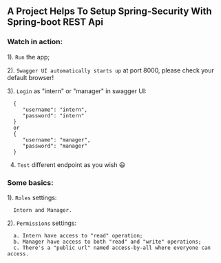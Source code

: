 ## A Project Helps To Setup Spring-Security With Spring-boot REST Api

### Watch in action:

1). `Run` the app;

2). `Swagger UI automatically starts up` at port 8000, please check your default browser!

3). `Login` as "intern" or "manager" in swagger UI:

      {
         "username": "intern",
         "password": "intern"
      }
      or
      {
         "username": "manager",
         "password": "manager"
      }

4.  `Test` different endpoint as you wish 😃

### Some basics:

1). `Roles` settings:

      Intern and Manager.

2). `Permissions` settings:

      a. Intern have access to "read" operation;
      b. Manager have access to both "read" and "write" operations;
      c. There's a "public url" named access-by-all where everyone can access.
